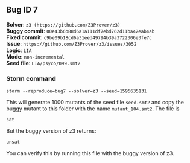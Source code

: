 ## Bug ID 7

**Solver**: `z3 (https://github.com/Z3Prover/z3)`
<br>
**Buggy commit**: `00e43b6b88d6a1a111df7ebd762d11ba42eab4ab`
<br>
**Fixed commit**: `c9be09b18cd6a31eed49794b39a3722306e3fe7c`
<br>
**Issue**: `https://github.com/Z3Prover/z3/issues/3052`
<br>
**Logic**: `LIA`
<br>
**Mode**: `non-incremental`
<br>
**Seed file**: `LIA/psyco/099.smt2`

### Storm command

```
storm --reproduce=bug7 --solver=z3 --seed=1595635131
```



This will generate 1000 mutants of the seed file `seed.smt2` and copy the buggy mutant to this folder with the 
name `mutant_104.smt2`. The file is
```
sat
``` 

But the buggy version of z3 returns: 
```
unsat
``` 
You can verify this by running this file with the buggy version of z3. 


